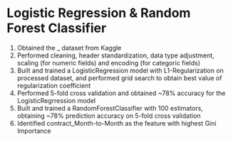 # Logistic Regression & Random Forest Classifier
1. Obtained the _ dataset from Kaggle
2. Performed cleaning, header standardization, data type adjustment, scaling (for numeric fields) and encoding (for categoric fields)
3. Built and trained a LogisticRegression model with L1-Regularization on processed dataset, and performed grid search to obtain best value of regularization coefficient
4. Performed 5-fold cross validation and obtained ~78% accuracy for the LogisticRegrression model
5. Built and trained a RandomForestClassifier with 100 estimators, obtaining ~78% prediction accuracy on 5-fold cross validation
6. Identified contract_Month-to-Month as the feature with highest Gini Importance
